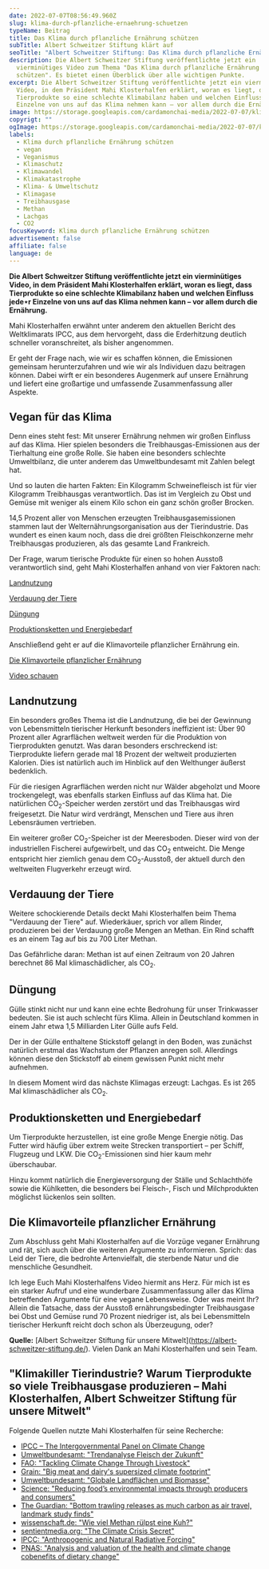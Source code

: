 ```yaml
---
date: 2022-07-07T08:56:49.960Z
slug: klima-durch-pflanzliche-ernaehrung-schuetzen
typeName: Beitrag
title: Das Klima durch pflanzliche Ernährung schützen
subTitle: Albert Schweitzer Stiftung klärt auf
seoTitle: "Albert Schweitzer Stiftung: Das Klima durch pflanzliche Ernährung schützen"
description: Die Albert Schweitzer Stiftung veröffentlichte jetzt ein
  vierminütiges Video zum Thema "Das Klima durch pflanzliche Ernährung
  schützen". Es bietet einen Überblick über alle wichtigen Punkte.
excerpt: Die Albert Schweitzer Stiftung veröffentlichte jetzt ein vierminütiges
  Video, in dem Präsident Mahi Klosterhalfen erklärt, woran es liegt, dass
  Tierprodukte so eine schlechte Klimabilanz haben und welchen Einfluss jede⋆r
  Einzelne von uns auf das Klima nehmen kann – vor allem durch die Ernährung.
image: https://storage.googleapis.com/cardamonchai-media/2022-07-07/klima-durch-pflanzliche-ernaehrung-schuetzen-jpeg-imagine-c8d8d8_948d70_1024_768/640.webp
copyrigt: ""
ogImage: https://storage.googleapis.com/cardamonchai-media/2022-07-07/klima-durch-pflanzliche-ernaehrung-schuetzen-fb-jpeg-imagine-d8e8e8_938d74_1200_628/640.webp
labels:
  - Klima durch pflanzliche Ernährung schützen
  - vegan
  - Veganismus
  - Klimaschutz
  - Klimawandel
  - Klimakatastrophe
  - Klima- & Umweltschutz
  - Klimagase
  - Treibhausgase
  - Methan
  - Lachgas
  - CO2
focusKeyword: Klima durch pflanzliche Ernährung schützen
advertisement: false
affiliate: false
language: de
---
```

**Die Albert Schweitzer Stiftung veröffentlichte jetzt ein vierminütiges Video, in dem Präsident Mahi Klosterhalfen erklärt, woran es liegt, dass Tierprodukte so eine schlechte Klimabilanz haben und welchen Einfluss jede⋆r Einzelne von uns auf das Klima nehmen kann – vor allem durch die Ernährung.**

Mahi Klosterhalfen erwähnt unter anderem den aktuellen Bericht des Weltklimarats IPCC, aus dem hervorgeht, dass die Erderhitzung deutlich schneller voranschreitet, als bisher angenommen. 

Er geht der Frage nach, wie wir es schaffen können, die Emissionen gemeinsam herunterzufahren und wie wir als Individuen dazu beitragen können. Dabei wirft er ein besonderes Augenmerk auf unsere Ernährung und liefert eine großartige und umfassende Zusammenfassung aller Aspekte.

## Vegan für das Klima

Denn eines steht fest: Mit unserer Ernährung nehmen wir großen Einfluss auf das Klima. Hier spielen besonders die Treibhausgas-Emissionen aus der Tierhaltung eine große Rolle. Sie haben eine besonders schlechte Umweltbilanz, die unter anderem das Umweltbundesamt mit Zahlen belegt hat.

Und so lauten die harten Fakten: Ein Kilogramm Schweinefleisch ist für vier Kilogramm Treibhausgas verantwortlich. Das ist im Vergleich zu Obst und Gemüse mit weniger als einem Kilo schon ein ganz schön großer Brocken. 

14,5 Prozent aller von Menschen erzeugten Treibhausgasemissionen stammen laut der Welternährungsorganisation aus der Tierindustrie. Das wundert es einen kaum noch, dass die drei größten Fleischkonzerne mehr Treibhausgas produzieren, als das gesamte Land Frankreich.

Der Frage, warum tierische Produkte für einen so hohen Ausstoß verantwortlich sind, geht Mahi Klosterhalfen anhand von vier Faktoren nach:

[Landnutzung](#landnutzung)

[Verdauung der Tiere](#verdauung-der-tiere)

[Düngung](#duengung)

[Produktionsketten und Energiebedarf](produktionsketten-und-energiebedarf)

Anschließend geht er auf die Klimavorteile pflanzlicher Ernährung ein.

[Die Klimavorteile pflanzlicher Ernährung](#die-klimavorteile-pflanzlicher-ernaehrung)

[Video schauen](#klimakiller-tierindustrie)

<div id="landnutzung" />

## Landnutzung

Ein besonders großes Thema ist die Landnutzung, die bei der Gewinnung von Lebensmitteln tierischer Herkunft besonders ineffizient ist: Über 90 Prozent aller Agrarflächen weltweit werden für die Produktion von Tierprodukten genutzt. Was daran besonders erschreckend ist: Tierprodukte liefern gerade mal 18 Prozent der weltweit produzierten Kalorien. Dies ist natürlich auch im Hinblick auf den Welthunger äußerst bedenklich.

Für die riesigen Agrarflächen werden nicht nur Wälder abgeholzt und Moore trockengelegt, was ebenfalls starken Einfluss auf das Klima hat. Die natürlichen CO<sub>2</sub>-Speicher werden zerstört und das Treibhausgas wird freigesetzt. Die Natur wird verdrängt, Menschen und Tiere aus ihren Lebensräumen vertrieben.

Ein weiterer großer CO<sub>2</sub>-Speicher ist der Meeresboden. Dieser wird von der industriellen Fischerei aufgewirbelt, und das CO<sub>2</sub> entweicht. Die Menge entspricht hier ziemlich genau dem CO<sub>2</sub>-Ausstoß, der aktuell durch den weltweiten Flugverkehr erzeugt wird.

<div id="verdauung-der-tiere" />

## Verdauung der Tiere

Weitere schockierende Details deckt Mahi Klosterhalfen beim Thema "Verdauung der Tiere" auf. Wiederkäuer, sprich vor allem Rinder, produzieren bei der Verdauung große Mengen an Methan. Ein Rind schafft es an einem Tag auf bis zu 700 Liter Methan.

Das Gefährliche daran: Methan ist auf einen Zeitraum von 20 Jahren berechnet 86 Mal klimaschädlicher, als CO<sub>2</sub>. 

<div id="duengung" />

## Düngung

Gülle stinkt nicht nur und kann eine echte Bedrohung für unser Trinkwasser bedeuten. Sie ist auch schlecht fürs Klima. Allein in Deutschland kommen in einem Jahr etwa 1,5 Milliarden Liter Gülle aufs Feld.

Der in der Gülle enthaltene Stickstoff gelangt in den Boden, was zunächst natürlich erstmal das Wachstum der Pflanzen anregen soll. Allerdings können diese den Stickstoff ab einem gewissen Punkt nicht mehr aufnehmen. 

In diesem Moment wird das nächste Klimagas erzeugt: Lachgas. Es ist 265 Mal klimaschädlicher als CO<sub>2</sub>.

<div id="produktionsketten-und-energiebedarf" />

## Produktionsketten und Energiebedarf

Um Tierprodukte herzustellen, ist eine große Menge Energie nötig. Das Futter wird häufig über extrem weite Strecken transportiert – per Schiff, Flugzeug und LKW. Die CO<sub>2</sub>-Emissionen sind hier kaum mehr überschaubar.

Hinzu kommt natürlich die Energieversorgung der Ställe und Schlachthöfe sowie die Kühlketten, die besonders bei Fleisch-, Fisch und Milchprodukten möglichst lückenlos sein sollten. 

<div id="die-klimavorteile-pflanzlicher-ernaehrung" />

## Die Klimavorteile pflanzlicher Ernährung

Zum Abschluss geht Mahi Klosterhalfen auf die Vorzüge veganer Ernährung und rät, sich auch über die weiteren Argumente zu informieren. Sprich: das Leid der Tiere, die bedrohte Artenvielfalt, die sterbende Natur und die menschliche Gesundheit.

Ich lege Euch Mahi Klosterhalfens Video hiermit ans Herz. Für mich ist es ein starker Aufruf und eine wunderbare Zusammenfassung aller das Klima betreffenden Argumente für eine vegane Lebensweise. Oder was meint Ihr? Allein die Tatsache, dass 
der Ausstoß ernährungsbedingter Treibhausgase bei Obst und Gemüse rund 70 Prozent niedriger ist, als bei Lebensmitteln tierischer Herkunft reicht doch schon als  Überzeugung, oder?

**Quelle:** \[Albert Schweitzer Stiftung für unsere Mitwelt](https://albert-schweitzer-stiftung.de/). Vielen Dank an Mahi Klosterhalfen und sein Team.

<div id="klimakiller-tierindustrie" />

## "Klimakiller Tierindustrie? Warum Tierprodukte so viele Treibhausgase produzieren – Mahi Klosterhalfen, Albert Schweitzer Stiftung für unsere Mitwelt"

<YouTube id="-BLZUntXhNA" />

Folgende Quellen nutzte Mahi Klosterhalfen für seine Recherche:

* [IPCC – The Intergovernmental Panel on Climate Change](https://www.ipcc.ch/)
* [Umweltbundesamt: "Trendanalyse Fleisch der Zukunft"](https://www.umweltbundesamt.de/sites/default/files/medien/1410/publikationen/2020-06-25_trendanalyse_fleisch-der-zukunft_web_bf.pdf)
* [FAO: "Tackling Climate Change Through Livestock"](https://www.fao.org/3/i3437e/i3437e.pdf)
* [Grain: "Big meat and dairy's supersized climate footprint"](https://grain.org/article/entries/5825-big-meat-and-dairy-s-supersized-climate-footprint)
* [Umweltbundesamt: "Globale Landflächen und Biomasse"](https://www.umweltbundesamt.de/sites/default/files/medien/479/publikationen/globale_landflaechen_biomasse_bf_klein.pdf)
* [Science: "Reducing food’s environmental impacts through producers and consumers"](https://www.science.org/doi/10.1126/science.aaq0216)
* [The Guardian: "Bottom trawling releases as much carbon as air travel, landmark study finds"](https://www.theguardian.com/environment/2021/mar/17/trawling-for-fish-releases-as-much-carbon-as-air-travel-report-finds-climate-crisis)
* [wissenschaft.de: "Wie viel Methan rülpst eine Kuh?"](https://www.wissenschaft.de/erde-umwelt/wie-viel-methan-ruelpst-eine-kuh/)
* [sentientmedia.org: "The Climate Crisis Secret"](https://sentientmedia.org/the-climate-crisis-secret/)
* [IPCC: "Anthropogenic and Natural Radiative Forcing"](https://www.ipcc.ch/site/assets/uploads/2018/07/WGI_AR5.Chap_.8_SM.pdf)
* [PNAS: "Analysis and valuation of the health and climate change cobenefits of dietary change"](https://www.pnas.org/doi/10.1073/pnas.1523119113)